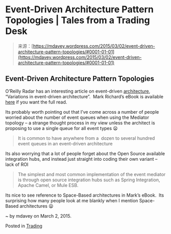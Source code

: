 <!--yml
category: 未分类
date: 2024-05-18 05:43:36
-->

# Event-Driven Architecture Pattern Topologies | Tales from a Trading Desk

> 来源：[https://mdavey.wordpress.com/2015/03/02/event-driven-architecture-pattern-topologies/#0001-01-01](https://mdavey.wordpress.com/2015/03/02/event-driven-architecture-pattern-topologies/#0001-01-01)

## Event-Driven Architecture Pattern Topologies

O’Reilly Radar has an interesting article on event-driven [architecture](http://radar.oreilly.com/2015/02/variations-in-event-driven-architecture.html), “Variations in event-driven architecture”.  Mark Richard’s eBook is available [here](https://mdavey.wordpress.com/2015/02/19/user-story-map/ "User Story Map") if you want the full read.

Its probably worth pointing out that I’ve come across a number of people worried about the number of event queues when using the Mediator topology – a strange thought process in my view unless the architect is proposing to use a single queue for all event types 😦

> It is common to have anywhere from a  dozen to several hundred event queues in an event-driven architecture

Its also worrying that a lot of people forget about the Open Source available integration hubs, and instead just straight into coding their own variant – lack of ROI

> The simplest and most common implementation of the event mediator is through open source integration hubs such as Spring Integration, Apache Camel, or Mule ESB.

Its nice to see reference to Space-Based architectures in Mark’s eBook.  Its surprising how many people look at me blankly when I mention Space-Based architectures 😦

~ by mdavey on March 2, 2015.

Posted in [Trading](https://mdavey.wordpress.com/category/trading/)